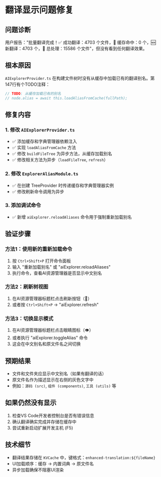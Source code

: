 # 翻译显示问题修复

## 问题诊断
用户报告："批量翻译完成！✅ 成功翻译：4703 个文件，💾 缓存命中：0 个，🆕 新翻译：4703 个，📁 总处理：15586 个文件"，但没有看到任何翻译效果。

## 根本原因
`AIExplorerProvider.ts` 在构建文件树时没有从缓存中加载已有的翻译别名。第147行有个TODO注释：
```typescript
// TODO: 从缓存加载已有的别名
// node.alias = await this.loadAliasFromCache(fullPath);
```

## 修复内容

### 1. 修改 `AIExplorerProvider.ts`
- ✅ 添加缓存和字典管理器依赖注入
- ✅ 实现 `loadAliasFromCache` 方法
- ✅ 修改 `buildFileTree` 为异步方法，从缓存加载别名
- ✅ 修改相关方法为异步（`loadFileTree`, `refresh`）

### 2. 修改 `ExplorerAliasModule.ts`
- ✅ 在创建 TreeProvider 时传递缓存和字典管理器实例
- ✅ 修改刷新命令调用为异步

### 3. 添加调试命令
- ✅ 新增 `aiExplorer.reloadAliases` 命令用于强制重新加载别名

## 验证步骤

### 方法1：使用新的重新加载命令
1. 按 `Ctrl+Shift+P` 打开命令面板
2. 输入 "重新加载别名" 或 "aiExplorer.reloadAliases"
3. 执行命令，查看AI资源管理器是否显示中文别名

### 方法2：刷新树视图
1. 在AI资源管理器标题栏点击刷新按钮（🔄）
2. 或者按 `Ctrl+Shift+P` → "aiExplorer.refresh"

### 方法3：切换显示模式
1. 在AI资源管理器标题栏点击眼睛图标（👁️）
2. 或者执行 "aiExplorer.toggleAlias" 命令
3. 这会在中文别名和原文件名之间切换

## 预期结果
- 文件和文件夹应显示中文别名（如果有翻译的话）
- 原文件名作为描述显示在右侧的灰色文字中
- 例如：`源码 (src)`, `组件 (components)`, `工具 (utils)` 等

## 如果仍然没有显示
1. 检查VS Code开发者控制台是否有错误信息
2. 确认翻译确实完成并存储在缓存中
3. 尝试重新启动扩展开发主机 (F5)

## 技术细节
- 翻译结果存储在 `KVCache` 中，键格式：`enhanced-translation:${fileName}`
- UI加载顺序：缓存 → 内置词典 → 原文件名
- 异步加载确保不阻塞UI渲染